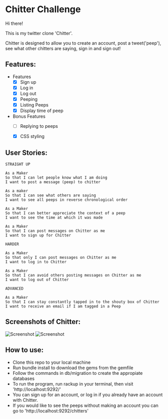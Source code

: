 Chitter Challenge
=================

Hi there!

This is my twitter clone 'Chitter'.

Chitter is designed to allow you to create an account, post a tweet('peep'), see what other chitters are saying, sign in and sign out!


Features:
-------

* Features
  * [X] Sign up
  * [X] Log in
  * [X] Log out
  * [X] Peeping
  * [X] Listing Peeps
  * [X] Display time of peep

* Bonus Features
  * [ ] Replying to peeps
  * [X] CSS styling


User Stories:
-------

```
STRAIGHT UP

As a Maker
So that I can let people know what I am doing  
I want to post a message (peep) to chitter

As a maker
So that I can see what others are saying  
I want to see all peeps in reverse chronological order

As a Maker
So that I can better appreciate the context of a peep
I want to see the time at which it was made

As a Maker
So that I can post messages on Chitter as me
I want to sign up for Chitter

HARDER

As a Maker
So that only I can post messages on Chitter as me
I want to log in to Chitter

As a Maker
So that I can avoid others posting messages on Chitter as me
I want to log out of Chitter

ADVANCED

As a Maker
So that I can stay constantly tapped in to the shouty box of Chitter
I want to receive an email if I am tagged in a Peep
```

Screenshots of Chitter:
-----

![Screenshot](https://imgur.com/jUlxRFX.png)
![Screenshot](https://imgur.com/gUFFrD7.png)

How to use:
------

* Clone this repo to your local machine
* Run bundle install to download the gems from the gemfile
* Follow the commands in db/migration to create the appropiate databases
* To run the program, run rackup in your terminal, then visit 'http://localhost:9292/'
* You can sign up for an account, or log in if you already have an account with Chitter.
* If you would like to see the peeps without making an account you can go to 'http://localhost:9292/chitters'


